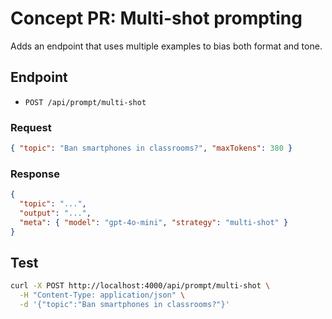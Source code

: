 # Concept PR: Multi-shot prompting

Adds an endpoint that uses multiple examples to bias both format and tone.

## Endpoint
- `POST /api/prompt/multi-shot`

### Request
```json
{ "topic": "Ban smartphones in classrooms?", "maxTokens": 380 }
```

### Response
```json
{
  "topic": "...",
  "output": "...",
  "meta": { "model": "gpt-4o-mini", "strategy": "multi-shot" }
}
```

## Test
```bash
curl -X POST http://localhost:4000/api/prompt/multi-shot \
  -H "Content-Type: application/json" \
  -d '{"topic":"Ban smartphones in classrooms?"}'
```